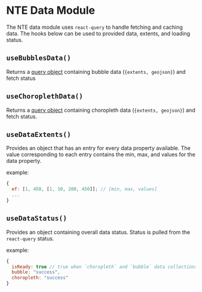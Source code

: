 # NTE Data Module

The NTE data module uses `react-query` to handle fetching and caching data. The hooks below can be used to provided data, extents, and loading status.

## `useBubblesData()`

Returns a [query object](https://react-query.tanstack.com/guides/queries#query-basics) containing bubble data (`{extents, geojson}`) and fetch status

## `useChoroplethData()`

Returns a [query object](https://react-query.tanstack.com/guides/queries#query-basics) containing choropleth data (`{extents, geojson}`) and fetch status.

## `useDataExtents()`

Provides an object that has an entry for every data property available. The value corresponding to each entry contains the min, max, and values for the data property.

example:

```js
{
  ef: [1, 450, [1, 10, 200, 450]]; // [min, max, values]
  ...
}
```

## `useDataStatus()`

Provides an object containing overall data status. Status is pulled from the `react-query` status.

example:

```js
{
  isReady: true // true when `choropleth` and `bubble` data collections have successfully loaded,
  bubble: "success",
  choropleth: "success"
}
```
